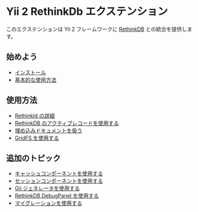 Yii 2 RethinkDb エクステンション
==============================

このエクステンションは Yii 2 フレームワークに [RethinkDB](http://www.rethinkdb.org/) との統合を提供します。

始めよう
--------

* [インストール](installation.md)
* [基本的な使用方法](basic-usage.md)

使用方法
--------

* [RethinkId の詳細](usage-rethinkid.md)
* [RethinkDB のアクティブレコードを使用する](usage-ar.md)
* [埋め込みドキュメントを扱う](usage-embedded-documents.md)
* [GridFS を使用する](usage-gridfs.md)

追加のトピック
--------------

* [キャッシュコンポーネントを使用する](topics-cache.md)
* [セッションコンポーネントを使用する](topics-session.md)
* [Gii ジェネレータを使用する](topics-gii.md)
* [RethinkDB DebugPanel を使用する](topics-debug.md)
* [マイグレーションを使用する](topics-migrations.md)
